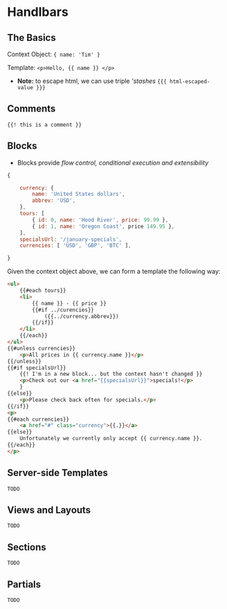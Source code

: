 # Handlbars 

## The Basics

Context Object: `{ name: 'Tim' }`

Template: `<p>Hello, {{ name }} </p>`

- **Note:** to escape html, we can use triple *'stashes* `{{{ html-escaped-value }}}`


## Comments

`{{! this is a comment }}`


## Blocks

- Blocks provide *flow control, conditional execution and extensibility*

```js
{

	currency: {
		name: 'United States dollars',
		abbrev: 'USD',
	},
	tours: [
		{ id: 0, name: 'Hood River', price: 99.99 },
		{ id: 1, name: 'Oregon Coast', price 149.95 },
	],
	specialsUrl: '/january-specials',
	currencies: [ 'USD', 'GBP', 'BTC' ],

}

```

Given the context object above, we can form a template the following way:

```html
<ul>
	{{#each tours}}
	<li>
		{{ name }} - {{ price }}
		{{#if ../curencies}}
			({{../currency.abbrev}})
		{{/if}}
	</li>
	{{/each}}
</ul>
{{#unless currencies}}
	<p>All prices in {{ currency.name }}</p>
{{/unless}}
{{#if specialsUrl}}
	{{! I'm in a new block... but the context hasn't changed }}
	<p>Check out our <a href="{{specialsUrl}}">specials!</p>
	}
{{else}}
	<p>Please check back often for specials.</p>
{{/if}}
<p>
{{#each currencies}}
	<a href="#" class="currency">{{.}}</a>
{{else}}
	Unfortunately we currently only accept {{ currency.name }}.
{{/each}}
</p>
```


## Server-side Templates
`TODO`

## Views and Layouts
`TODO`

## Sections
`TODO`


## Partials
`TODO`

